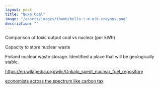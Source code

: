 ```yaml
---
layout: post
title: "Nuke Coal"
image: "/assets/images/thumb/hello-i-m-nik-crayons.png"
description: ""
---
```



Comparison of toxic output coal vs nuclear (per kWh)

Capacity to store nuclear waste

Finland nuclear waste storage. Identified a place that will be geologically stable.

https://en.wikipedia.org/wiki/Onkalo_spent_nuclear_fuel_repository

[economists across the spectrum like carbon tax](https://www.brookings.edu/opinions/the-tax-favored-by-most-economists/)
